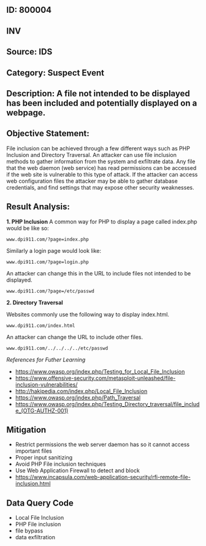 ## ID: 800004

## INV

## Source: IDS 

## Category: Suspect Event

## Description: A file not intended to be displayed has been included and potentially displayed on a webpage.

## Objective Statement:
File inclusion can be achieved through a few different ways such as PHP Inclusion and Directory Traversal. An attacker can use file inclusion methods to gather information from the system and exfiltrate data.  Any file that the web daemon (web service) has read permissions can be accessed if the web site is vulnerable to this type of attack.
If the attacker can access web configuration files the attacker may be able to gather database credentials, and find settings that may expose other security weaknesses.


## Result Analysis:

**1. PHP Inclusion**
A common way for PHP to display a page called index.php would be like so:
```
www.dpi911.com/?page=index.php
```
Similarly a login page would look like:
```
www.dpi911.com/?page=login.php
```

An attacker can change this in the URL to include files not intended to be displayed.

```
www.dpi911.com/?page=/etc/passwd
```

**2. Directory Traversal**

Websites commonly use the following way to display index.html.
```
www.dpi911.com/index.html
```

An attacker can change the URL to include other files.

```
www.dpi911.com/../../../../etc/passwd
```

*References for Futher Learning*
- https://www.owasp.org/index.php/Testing_for_Local_File_Inclusion
- https://www.offensive-security.com/metasploit-unleashed/file-inclusion-vulnerabilities/
- http://hakipedia.com/index.php/Local_File_Inclusion
- https://www.owasp.org/index.php/Path_Traversal
- https://www.owasp.org/index.php/Testing_Directory_traversal/file_include_(OTG-AUTHZ-001)


## Mitigation
- Restrict permissions the web server daemon has so it cannot access important files
- Proper input sanitizing
- Avoid PHP File inclusion techniques
- Use Web Application Firewall to detect and block
- https://www.incapsula.com/web-application-security/rfi-remote-file-inclusion.html

## Data Query Code
- Local File Inclusion
- PHP File inclusion
- file bypass
- data exfiltration